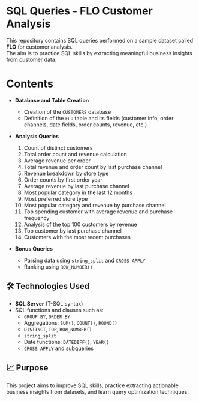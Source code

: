 # SQL Queries - FLO Customer Analysis

This repository contains SQL queries performed on a sample dataset called **FLO** for customer analysis.  
The aim is to practice SQL skills by extracting meaningful business insights from customer data.

# Contents

- **Database and Table Creation**  
  - Creation of the `CUSTOMERS` database  
  - Definition of the `FLO` table and its fields (customer info, order channels, date fields, order counts, revenue, etc.)  

- **Analysis Queries**
  1. Count of distinct customers  
  2. Total order count and revenue calculation  
  3. Average revenue per order  
  4. Total revenue and order count by last purchase channel  
  5. Revenue breakdown by store type  
  6. Order counts by first order year  
  7. Average revenue by last purchase channel  
  8. Most popular category in the last 12 months  
  9. Most preferred store type  
  10. Most popular category and revenue by purchase channel  
  11. Top spending customer with average revenue and purchase frequency  
  12. Analysis of the top 100 customers by revenue  
  13. Top customer by last purchase channel  
  14. Customers with the most recent purchases  

- **Bonus Queries**  
  - Parsing data using `string_split` and `CROSS APPLY`  
  - Ranking using `ROW_NUMBER()`

## 🛠 Technologies Used

- **SQL Server** (T-SQL syntax)  
- SQL functions and clauses such as:  
  - `GROUP BY`, `ORDER BY`  
  - Aggregations: `SUM()`, `COUNT()`, `ROUND()`  
  - `DISTINCT`, `TOP`, `ROW_NUMBER()`  
  - `string_split`  
  - Date functions: `DATEDIFF()`, `YEAR()`  
  - `CROSS APPLY` and subqueries

## 📈 Purpose

This project aims to improve SQL skills, practice extracting actionable business insights from datasets, and learn query optimization techniques.

